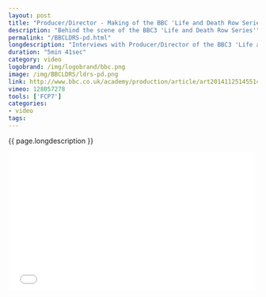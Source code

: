 ```yaml
---
layout: post
title: "Producer/Director - Making of the BBC 'Life and Death Row Series'"
description: "Behind the scene of the BBC3 'Life and Death Row Series'"
permalink: "/BBCLDRS-pd.html"  
longdescription: "Interviews with Producer/Director of the BBC3 'Life and Death Row Series', to gain an insight into the making of observational documentaries at the BBC, for the BBC Academy, College of Production."
duration: "5min 41sec"
category: video
logobrand: /img/logobrand/bbc.png
image: /img/BBCLDRS/ldrs-pd.png
link: http://www.bbc.co.uk/academy/production/article/art20141125145514406
vimeo: 128057278
tools: ['FCP7']
categories: 
- video
tags:
---
```


 {{ page.longdescription }}

<div class="videoWrapper">
<iframe src="//player.vimeo.com/video/{{ page.vimeo }}?title=0&amp;byline=0&amp;portrait=0" width="500" height="281" frameborder="0" webkitallowfullscreen mozallowfullscreen allowfullscreen></iframe>
</div>

